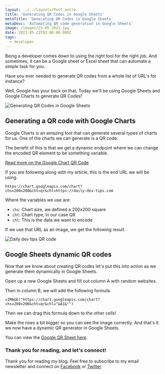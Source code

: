 ```yaml
---
layout: ../../layouts/Post.astro
title: 'Generating QR Codes in Google Sheets'
metaTitle: 'Generating QR Codes in Google Sheets'
metaDesc: 'Automating QR code generation in Google Sheets'
image: /images/23-05-2021.jpg
date: 2021-05-23T03:00:00.000Z
tags:
  - developer
---
```


Being a developer comes down to using the right tool for the right job. And sometimes, it can be a Google sheet or Excel sheet that can automate a simple task for you.

Have you ever needed to generate QR codes from a whole list of URL's for instance?

Well, Google has your back on that.
Today we'll be using Google Sheets and Google Charts to generate QR Codes!

![Generating QR Codes in Google Sheets](https://cdn.hashnode.com/res/hashnode/image/upload/v1621491034345/0q398HEE4.gif)

## Generating a QR code with Google Charts

Google Charts is an amazing tool that can generate several types of charts for us.
One of the charts we can generate is a QR code.

The benefit of this is that we get a dynamic endpoint where we can change the encoded QR element to be something variable.

[Read more on the Google Chart QR Code](https://developers.google.com/chart/infographics/docs/qr_codes)

If you are following along with my article, this is the end URL we will be using.

```text
https://chart.googleapis.com/chart?chs=200x200&cht=qr&chl=https://daily-dev-tips.com
```

Where the variables we use are:

- `chs`: Chart size, we defined a 200x200 square
- `cht`: Chart type, in our case QR
- `chl`: This is the data we want to encode

If we use that URL as an image, we get the following result.

![Daily dev tips QR code](https://chart.googleapis.com/chart?chs=200x200&cht=qr&chl=https://daily-dev-tips.com)

## Google Sheets dynamic QR codes

Now that we know about creating QR codes let's put this into action as we generate them dynamically in Google Sheets.

Open up a new Google Sheets and fill out column A with random websites.

Then in column B, we will add the following formula.

```text
=IMAGE("https://chart.googleapis.com/chart?chs=200x200&cht=qr&chl="&A1&"")
```

Then we can drag this formula down to the other cells!

Make the rows a bit bigger so you can see the image correctly.
And that's it we now have a dynamic QR generator in Google Sheets.

You can view the [Google QR Sheet here](https://docs.google.com/spreadsheets/d/1qcpM5jyOC2bb8Yg3V3JfvnSefo9yzmb_B1UNUgu3Hyc/edit?usp=sharing).

### Thank you for reading, and let's connect!

Thank you for reading my blog. Feel free to subscribe to my email newsletter and connect on [Facebook](https://www.facebook.com/DailyDevTipsBlog) or [Twitter](https://twitter.com/DailyDevTips1)
